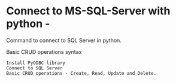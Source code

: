 # Connect to MS-SQL-Server with python -
Command to connect to SQL Server in python. 

Basic CRUD operations syntax

    Install PyODBC library
    Connect to SQL Server
    Basic CRUD operations - Create, Read, Update and Delete.
